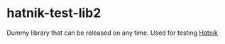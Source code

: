 # hatnik-test-lib2

Dummy library that can be released on any time. Used for testing [Hatnik](http://hatnik.clojurecup.com)


